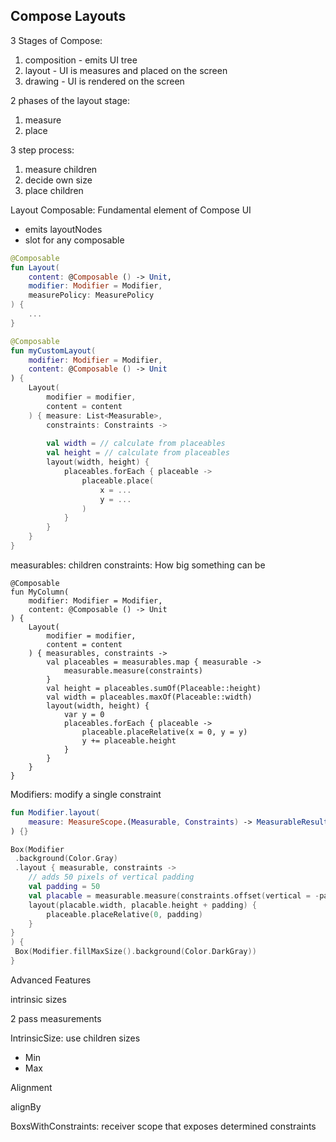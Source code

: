## Compose Layouts

3 Stages of Compose:
1. composition - emits UI tree
2. layout - UI is measures and placed on the screen 
3. drawing - UI is rendered on the screen

2 phases of the layout stage:
1. measure
2. place 

3 step process:
1. measure children
2. decide own size
3. place children

Layout Composable: Fundamental element of Compose UI

- emits layoutNodes
- slot for any composable

```kotlin
@Composable
fun Layout(
    content: @Composable () -> Unit,
    modifier: Modifier = Modifier,
    measurePolicy: MeasurePolicy
) {
    ...
}
```

```kotlin
@Composable
fun myCustomLayout(
    modifier: Modifier = Modifier,
    content: @Composable () -> Unit
) {
    Layout(
        modifier = modifier,
        content = content
    ) { measure: List<Measurable>,
        constraints: Constraints ->
        
        val width = // calculate from placeables
        val height = // calculate from placeables
        layout(width, height) {
            placeables.forEach { placeable ->
                placeable.place(
                    x = ...
                    y = ...
                )
            }
        }
    }
}
```

measurables: children
constraints: How big something can be

```koltin
@Composable
fun MyColumn(
    modifier: Modifier = Modifier,
    content: @Composable () -> Unit
) {
    Layout(
        modifier = modifier,
        content = content
    ) { measurables, constraints ->
        val placeables = measurables.map { measurable ->
            measurable.measure(constraints)
        }
        val height = placeables.sumOf(Placeable::height)
        val width = placeables.maxOf(Placeable::width)
        layout(width, height) {
            var y = 0
            placeables.forEach { placeable ->
                placeable.placeRelative(x = 0, y = y)
                y += placeable.height
            }
        }
    }
}
```

Modifiers: modify a single constraint

```kotlin
fun Modifier.layout(
    measure: MeasureScope.(Measurable, Constraints) -> MeasurableResult
) {}

Box(Modifier
 .background(Color.Gray)
 .layout { measurable, constraints ->
    // adds 50 pixels of vertical padding
    val padding = 50
    val placable = measurable.measure(constraints.offset(vertical = -padding))
    layout(placable.width, placable.height + padding) {
        placeable.placeRelative(0, padding)
    }
}
) {
 Box(Modifier.fillMaxSize().background(Color.DarkGray))
}
```

Advanced Features

intrinsic sizes

2 pass measurements 

IntrinsicSize: use children sizes
- Min
- Max

Alignment

alignBy

BoxsWithConstraints: receiver scope that exposes determined constraints


